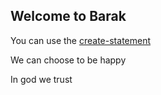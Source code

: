 ## Welcome to Barak 

You can use the [create-statement](https://developers.google.com/digital-asset-links/v1/create-statement) 


We can choose to be happy

In god we trust

